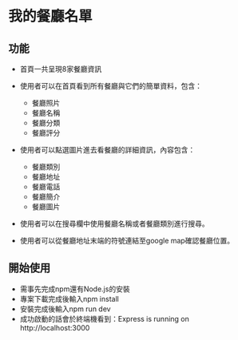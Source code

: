 # 我的餐廳名單

## 功能
- 首頁一共呈現8家餐廳資訊 

- 使用者可以在首頁看到所有餐廳與它們的簡單資料，包含：
  * 餐廳照片
  * 餐廳名稱
  * 餐廳分類
  * 餐廳評分

- 使用者可以點選圖片進去看餐廳的詳細資訊，內容包含：
  * 餐廳類別
  * 餐廳地址
  * 餐廳電話
  * 餐廳簡介
  * 餐廳圖片

- 使用者可以在搜尋欄中使用餐廳名稱或者餐廳類別進行搜尋。

- 使用者可以從餐廳地址末端的符號連結至google map確認餐廳位置。

## 開始使用
- 需事先完成npm還有Node.js的安裝
- 專案下載完成後輸入npm install
- 安裝完成後輸入npm run dev
- 成功啟動的話會於終端機看到：Express is running on http://localhost:3000